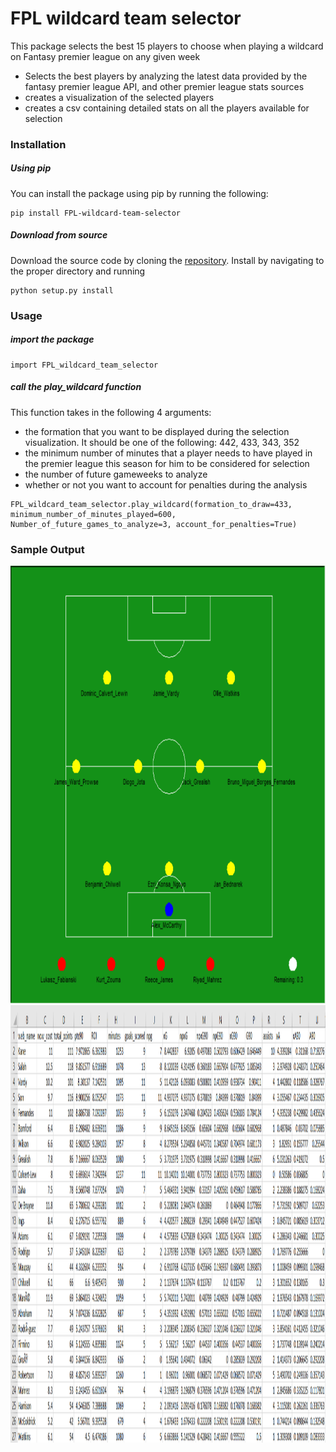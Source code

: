 # FPL wildcard team selector

This package selects the best 15 players to choose when playing a wildcard on Fantasy premier league on any given week

  - Selects the best players by analyzing the latest data provided by the fantasy premier league API, and other premier league stats sources
  - creates a visualization of the selected players
  - creates a csv containing detailed stats on all the players available for selection

### Installation

##### Using pip

You can install the package using pip by running the following:

```
pip install FPL-wildcard-team-selector
```
##### Download from source

Download the source code by cloning the [repository](https://github.com/abdul-gendy/FPL_wildcard_team_selector). Install by navigating to the proper directory and running
```
python setup.py install
```
### Usage
##### import the package
```
import FPL_wildcard_team_selector
```

##### call the play_wildcard function

This function takes in the following 4 arguments: 

  - the formation that you want to be displayed during the selection visualization. It should be one of the following: 442, 433, 343, 352
  - the minimum number of minutes that a player needs to have played in the premier league this season for him to be considered for selection
  - the number of future gameweeks to analyze
  - whether or not you want to account for penalties during the analysis

```
FPL_wildcard_team_selector.play_wildcard(formation_to_draw=433, minimum_number_of_minutes_played=600, Number_of_future_games_to_analyze=3, account_for_penalties=True)
```

### Sample Output

<img src="test/sample_outputs/Team1.PNG" alt="alt text" width="700" height="700">
<img src="test/sample_outputs/sample_csv.PNG" alt="alt text" width="1100" height="700">
